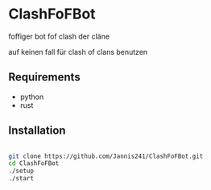 # ClashFoFBot
foffiger bot fof clash der cläne

auf keinen fall für clash of clans benutzen

## Requirements
- python
- rust

## Installation


```bash

git clone https://github.com/Jannis241/ClashFoFBot.git
cd ClashFoFBot
./setup
./start


